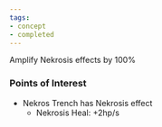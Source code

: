 ```yaml
---
tags:
- concept
- completed
---
```


Amplify Nekrosis effects by 100%


### Points of Interest
- Nekros Trench has Nekrosis effect
	- Nekrosis Heal: +2hp/s